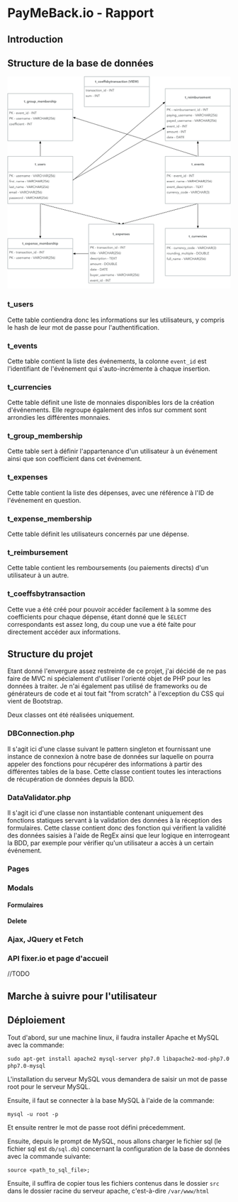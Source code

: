 # PayMeBack.io - Rapport

## Introduction

## Structure de la base de données

![Database schema](../db/database.png)

### t_users

Cette table contiendra donc les informations sur les utilisateurs, y compris le hash de leur mot de passe pour l'authentification.

### t_events

Cette table contient la liste des événements, la colonne `event_id` est l'identifiant de l'événement qui s'auto-incrémente à chaque insertion.

### t_currencies

Cette table définit une liste de monnaies disponibles lors de la création d'événements. Elle regroupe également des infos sur comment sont arrondies les différentes monnaies.

### t_group_membership

Cette table sert à définir l'appartenance d'un utilisateur à un événement ainsi que son coefficient dans cet événement.

### t_expenses

Cette table contient la liste des dépenses, avec une référence à l'ID de l'événement en question.

### t_expense_membership

Cette table définit les utilisateurs concernés par une dépense.

### t_reimbursement

Cette table contient les remboursements (ou paiements directs) d'un utilisateur à un autre.

### t_coeffsbytransaction

Cette vue a été créé pour pouvoir accéder facilement à la somme des coefficients pour chaque dépense, étant donné que le `SELECT` correspondants est assez long, du coup une vue a été faite pour directement accéder aux informations.

## Structure du projet

Etant donné l'envergure assez restreinte de ce projet, j'ai décidé de ne pas faire de MVC ni spécialement d'utiliser l'orienté objet de PHP pour les données à traiter. Je n'ai également pas utilisé de frameworks ou de générateurs de code et ai tout fait "from scratch" à l'exception du CSS qui vient de Bootstrap.

Deux classes ont été réalisées uniquement.

### DBConnection.php

Il s'agit ici d'une classe suivant le pattern singleton et fournissant une instance de connexion à notre base de données sur laquelle on pourra appeler des fonctions pour récupérer des informations à partir des différentes tables de la base. Cette classe contient toutes les interactions de récupération de données depuis la BDD.

### DataValidator.php

Il s'agit ici d'une classe non instantiable contenant uniquement des fonctions statiques servant à la validation des données à la réception des formulaires. Cette classe contient donc des fonction qui vérifient la validité des données saisies à l'aide de RegEx ainsi que leur logique en interrogeant la BDD, par exemple pour vérifier qu'un utilisateur a accès à un certain événement.

### Pages

### Modals

#### Formulaires

#### Delete

### Ajax, JQuery et Fetch

### API fixer.io et page d'accueil

//TODO

## Marche à suivre pour l'utilisateur

## Déploiement

Tout d'abord, sur une machine linux, il faudra installer Apache et MySQL avec la commande:

```
sudo apt-get install apache2 mysql-server php7.0 libapache2-mod-php7.0 php7.0-mysql
```

L'installation du serveur MySQL vous demandera de saisir un mot de passe root pour le serveur MySQL.

Ensuite, il faut se connecter à la base MySQL à l'aide de la commande:

```
mysql -u root -p
```

Et ensuite rentrer le mot de passe root défini précedemment.

Ensuite, depuis le prompt de MySQL, nous allons charger le fichier sql (le fichier sql est `db/sql.db`) concernant la configuration de la base de données avec la commande suivante:

```
source <path_to_sql_file>;
```

Ensuite, il suffira de copier tous les fichiers contenus dans le dossier `src` dans le dossier racine du serveur apache, c'est-à-dire `/var/www/html`